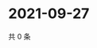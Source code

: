 # 2021-09-27

共 0 条

<!-- BEGIN -->
<!-- 最后更新时间 Mon Sep 27 2021 20:31:12 GMT+0800 (China Standard Time) -->

<!-- END -->
